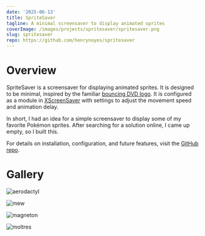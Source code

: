 ```yaml
---
date: '2025-06-13'
title: SpriteSaver
tagline: A minimal screensaver to display animated sprites
coverImage: /images/projects/spritesaver/spritesaver.png
slug: spritesaver
repo: https://github.com/henrynoyes/spritesaver
---
```


# Overview

SpriteSaver is a screensaver for displaying animated sprites. It is designed to be minimal, inspired by the familiar [bouncing DVD logo](https://www.bouncingdvdlogo.com/). It is configured as a module in [XScreenSaver](https://www.jwz.org/xscreensaver/) with settings to adjust the movement speed and animation delay.

In short, I had an idea for a simple screensaver to display some of my favorite Pokémon sprites. After searching for a solution online, I came up empty, so I built this.

For details on installation, configuration, and future features, visit the [GitHub repo](https://github.com/henrynoyes/spritesaver).

# Gallery

![aerodactyl](/images/projects/spritesaver/aerodactyl_spritesaver.gif)

![mew](/images/projects/spritesaver/mew_spritesaver.gif)

![magneton](/images/projects/spritesaver/magneton_spritesaver.gif)

![moltres](/images/projects/spritesaver/moltres_spritesaver.gif)